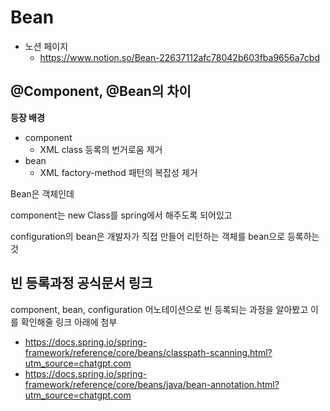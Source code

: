 # Bean
- 노션 페이지
  - https://www.notion.so/Bean-22637112afc78042b603fba9656a7cbd
## @Component, @Bean의 차이

**등장 배경**

- component
    - XML <bean> class 등록의 번거로움 제거
- bean
    - XML factory-method 패턴의 복잡성 제거

Bean은 객체인데

component는 new Class를 spring에서 해주도록 되어있고

configuration의 bean은 개발자가 직접 만들어 리턴하는 객체를 bean으로 등록하는 것

## 빈 등록과정 공식문서 링크

component, bean, configuration 어노테이션으로 빈 등록되는 과정을 알아봤고 이를 확인해줄 링크 아래에 첨부

- https://docs.spring.io/spring-framework/reference/core/beans/classpath-scanning.html?utm_source=chatgpt.com
- https://docs.spring.io/spring-framework/reference/core/beans/java/bean-annotation.html?utm_source=chatgpt.com

## 